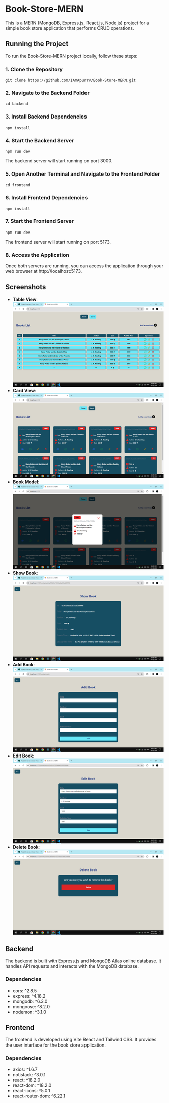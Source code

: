 # Book-Store-MERN

This is a MERN (MongoDB, Express.js, React.js, Node.js) project for a simple book store application that performs CRUD operations.

## Running the Project

To run the Book-Store-MERN project locally, follow these steps:

### 1. Clone the Repository

```
git clone https://github.com/IAmApurrv/Book-Store-MERN.git
```

### 2. Navigate to the Backend Folder

```
cd backend
```

### 3. Install Backend Dependencies

```
npm install
```

### 4. Start the Backend Server

```
npm run dev
```

The backend server will start running on port 3000.

### 5. Open Another Terminal and Navigate to the Frontend Folder

```
cd frontend
```

### 6. Install Frontend Dependencies

```
npm install
```

### 7. Start the Frontend Server

```
npm run dev
```

The frontend server will start running on port 5173.

### 8. Access the Application

Once both servers are running, you can access the application through your web browser at http://localhost:5173.


## Screenshots

- **Table View**: ![Table View](screenshots/table.png)
- **Card View**: ![Card View](screenshots/card.png)
- **Book Model**: ![Book Model](screenshots/book-model.png)
- **Show Book**: ![Show Book](screenshots/show-book.png)
- **Add Book**: ![Add Book](screenshots/add-book.png)
- **Edit Book**: ![Edit Book](screenshots/edit-book.png)
- **Delete Book**: ![Delete Book](screenshots/delete-book.png)


## Backend

The backend is built with Express.js and MongoDB Atlas online database. It handles API requests and interacts with the MongoDB database.

### Dependencies

- cors: ^2.8.5
- express: ^4.18.2
- mongodb: ^6.3.0
- mongoose: ^8.2.0
- nodemon: ^3.1.0

## Frontend

The frontend is developed using Vite React and Tailwind CSS. It provides the user interface for the book store application.

### Dependencies

- axios: ^1.6.7
- notistack: ^3.0.1
- react: ^18.2.0
- react-dom: ^18.2.0
- react-icons: ^5.0.1
- react-router-dom: ^6.22.1
